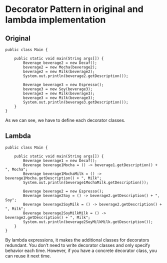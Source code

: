 # Decorator Pattern in original and lambda implementation

## Original

```
public class Main {
 
	public static void main(String args[]) {
		Beverage beverage2 = new Decaf();
		beverage2 = new Mocha(beverage2);
		beverage2 = new Milk(beverage2);
		System.out.println(beverage2.getDescription());
 
		Beverage beverage3 = new Espresso();
		beverage3 = new Soy(beverage3);
		beverage3 = new Milk(beverage3);
		beverage3 = new Milk(beverage3);
		System.out.println(beverage3.getDescription());
	}
}
```
As we can see, we have to define each decorator classes.

## Lambda 

```
public class Main {
 
	public static void main(String args[]) {
		Beverage beverage1 = new Decaf();
		Beverage beverage1Mocha = () -> beverage1.getDescription() + ", Mocha";
		Beverage beverage1MochaMilk = () -> beverage1Mocha.getDescription() + ", Milk";
		System.out.println(beverage1MochaMilk.getDescription());
 
		Beverage beverage2 = new Espresso();
		Beverage beverage2Soy = () -> beverage2.getDescription() + ", Soy";
		Beverage beverage2SoyMilk = () -> beverage2.getDescription() + ", Milk";
		Beverage beverage2SoyMilkMilk = () -> beverage2.getDescription() + ", Milk";
		System.out.println(beverage2SoyMilkMilk.getDescription());
	}
}
```

By lambda expressions, it makes the additional classes for decorators redundant. You don’t need to write decorator classes and only specify behavior each time.
However, if you have a concrete decorator class, you can reuse it next time.
